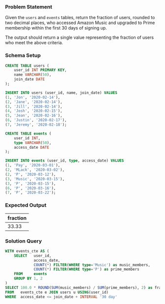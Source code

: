 ### Problem Statement

Given the `users` and `events` tables, return the fraction of users, rounded to two decimal places, who accessed Amazon Music and upgraded to Prime membership within the first 30 days of signing up.

The output should return a single value representing the fraction of users who meet the above criteria.


### Schema Setup

```sql
CREATE TABLE users (
    user_id INT PRIMARY KEY,
    name VARCHAR(50),
    join_date DATE
);

INSERT INTO users (user_id, name, join_date) VALUES
(1, 'Jon', '2020-02-14'),
(2, 'Jane', '2020-02-14'),
(3, 'Jill', '2020-02-14'),
(4, 'Josh', '2020-02-15'),
(5, 'Jean', '2020-02-16'),
(6, 'Justin', '2020-02-17'),
(7, 'Jeremy', '2020-02-18');

CREATE TABLE events (
    user_id INT,
    type VARCHAR(50),
    access_date DATE
);

INSERT INTO events (user_id, type, access_date) VALUES
(1, 'Pay', '2020-03-01'),
(2, 'MLack', '2020-03-02'),
(2, 'P', '2020-03-12'),
(3, 'Music', '2020-03-15'),
(3, 'P', '2020-03-15'),
(6, 'P', '2020-03-16'),
(7, 'P', '2020-03-22');
```


### Expected Output

fraction |
--|
33.33 |

### Solution Query

```sql
WITH events_cte AS (
    SELECT   user_id, 
             access_date,
             COUNT(*) FILTER(WHERE type='Music') as music_members, 
             COUNT(*) FILTER(WHERE type='P') as prime_members
    FROM     events
    GROUP BY 1, 2
)
SELECT 100.0 * ROUND(SUM(music_members) / SUM(prime_members), 2) as fraction
FROM   events_cte e JOIN users u USING(user_id)
WHERE  access_date <= join_date + INTERVAL '30 day'
```